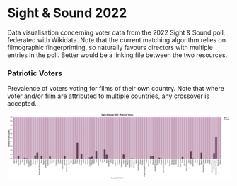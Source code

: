 # Sight & Sound 2022

Data visualisation concerning voter data from the 2022 Sight & Sound poll, federated with Wikidata. Note that the current matching algorithm relies on filmographic fingerprinting, so naturally favours directors with multiple entries in the poll. Better would be a linking file between the two resources.

### Patriotic Voters

Prevalence of voters voting for films of their own country. Note that where voter and/or film are attributed to multiple countries, any crossover is accepted.

![](graphs/patriotic_voters.png)

